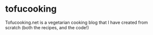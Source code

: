 # tofucooking
Tofucooking.net is a vegetarian cooking blog that I have created from scratch (both the recipes, and the code!)
